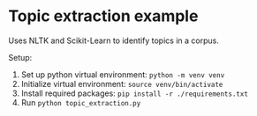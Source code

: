 # Topic extraction example

Uses NLTK and Scikit-Learn to identify topics in a corpus.

Setup:

1. Set up python virtual environment: `python -m venv venv`
2. Initialize virtual environment: `source venv/bin/activate`
3. Install required packages: `pip install -r ./requirements.txt`
4. Run `python topic_extraction.py`
